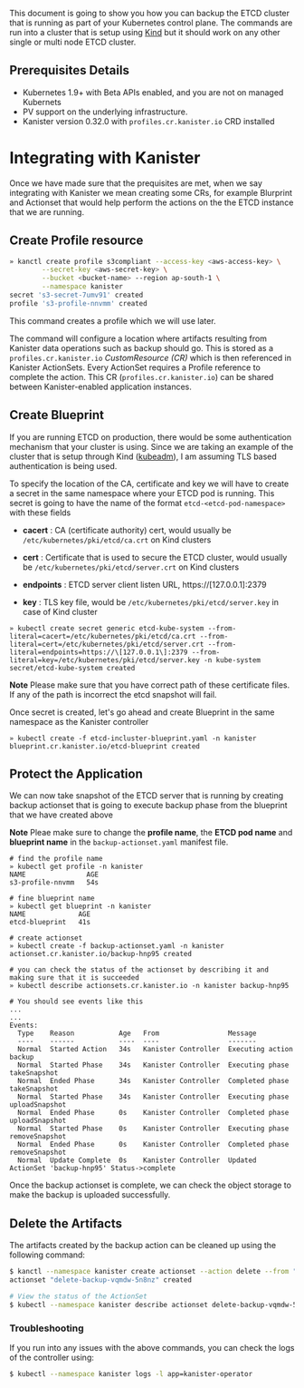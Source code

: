 This document is going to show you how you can backup the ETCD cluster that is running as part of your Kubernetes control plane. The
commands are run into a cluster that is setup using [Kind](https://kind.sigs.k8s.io/docs/user/quick-start/) but it should work on any other single or multi node ETCD cluster.

## Prerequisites Details

* Kubernetes 1.9+ with Beta APIs enabled, and you are not on managed Kubernets
* PV support on the underlying infrastructure.
* Kanister version 0.32.0 with `profiles.cr.kanister.io` CRD installed

# Integrating with Kanister

Once we have made sure that the prequisites are met, when we say integrating with Kanister we mean creating some CRs, for example Blurprint and Actionset
that would help perform the actions on the the ETCD instance that we are running.

## Create Profile resource

```bash
» kanctl create profile s3compliant --access-key <aws-access-key> \
        --secret-key <aws-secret-key> \
        --bucket <bucket-name> --region ap-south-1 \
        --namespace kanister
secret 's3-secret-7umv91' created
profile 's3-profile-nnvmm' created
```
This command creates a profile which we will use later.

The command will configure a location where artifacts resulting from Kanister
data operations such as backup should go. This is stored as a `profiles.cr.kanister.io`
*CustomResource (CR)* which is then referenced in Kanister ActionSets. Every ActionSet
requires a Profile reference to complete the action. This CR (`profiles.cr.kanister.io`)
can be shared between Kanister-enabled application instances.

## Create Blueprint

If you are running ETCD on production, there would be some authentication mechanism that your cluster is using. Since we are taking an example
of the cluster that is setup through Kind ([kubeadm](https://github.com/kubernetes/kubeadm)), I am assuming TLS based authentication is being used.

To specify the location of the CA, certificate and key we will have to create a secret in the same namespace where your ETCD pod is running. This
secret is going to have the name of the format `etcd-<etcd-pod-namespace>` with these fields

- **cacert** : CA (certificate authority) cert, would usually be `/etc/kubernetes/pki/etcd/ca.crt` on Kind clusters

- **cert** : Certificate that is used to secure the ETCD cluster, would usually be `/etc/kubernetes/pki/etcd/server.crt` on Kind clusters

- **endpoints** : ETCD server client listen URL, https://[127.0.0.1]:2379

- **key** : TLS key file, would be `/etc/kubernetes/pki/etcd/server.key` in case of Kind cluster


```
» kubectl create secret generic etcd-kube-system --from-literal=cacert=/etc/kubernetes/pki/etcd/ca.crt --from-literal=cert=/etc/kubernetes/pki/etcd/server.crt --from-literal=endpoints=https://\[127.0.0.1\]:2379 --from-literal=key=/etc/kubernetes/pki/etcd/server.key -n kube-system
secret/etcd-kube-system created
```

**Note**
Please make sure that you have correct path of these certificate files. If any of the path is incorrect the etcd snapshot will fail.

Once secret is created, let's go ahead and create Blueprint in the same namespace as the Kanister controller

```
» kubectl create -f etcd-incluster-blueprint.yaml -n kanister
blueprint.cr.kanister.io/etcd-blueprint created
```

## Protect the Application

We can now take snapshot of the ETCD server that is running by creating backup actionset that is going to execute backup phase from the blueprint that we have
created above

**Note**
Pleae make sure to change the **profile name**, the **ETCD pod name** and **blueprint name** in the `backup-actionset.yaml` manifest file.

```
# find the profile name
» kubectl get profile -n kanister
NAME               AGE
s3-profile-nnvmm   54s

# fine blueprint name
» kubectl get blueprint -n kanister
NAME             AGE
etcd-blueprint   41s

# create actionset
» kubectl create -f backup-actionset.yaml -n kanister
actionset.cr.kanister.io/backup-hnp95 created

# you can check the status of the actionset by describing it and making sure that it is succeeded
» kubectl describe actionsets.cr.kanister.io -n kanister backup-hnp95

# You should see events like this
...
...
Events:
  Type    Reason           Age   From                 Message
  ----    ------           ----  ----                 -------
  Normal  Started Action   34s   Kanister Controller  Executing action backup
  Normal  Started Phase    34s   Kanister Controller  Executing phase takeSnapshot
  Normal  Ended Phase      34s   Kanister Controller  Completed phase takeSnapshot
  Normal  Started Phase    34s   Kanister Controller  Executing phase uploadSnapshot
  Normal  Ended Phase      0s    Kanister Controller  Completed phase uploadSnapshot
  Normal  Started Phase    0s    Kanister Controller  Executing phase removeSnapshot
  Normal  Ended Phase      0s    Kanister Controller  Completed phase removeSnapshot
  Normal  Update Complete  0s    Kanister Controller  Updated ActionSet 'backup-hnp95' Status->complete
```

Once the backup actionset is complete, we can check the object storage to make the backup is uploaded successfully.

## Delete the Artifacts

The artifacts created by the backup action can be cleaned up using the following command:

```bash
$ kanctl --namespace kanister create actionset --action delete --from "backup-hnp95" --namespacetargets kanister
actionset "delete-backup-vqmdw-5n8nz" created

# View the status of the ActionSet
$ kubectl --namespace kanister describe actionset delete-backup-vqmdw-5n8nz
```

### Troubleshooting

If you run into any issues with the above commands, you can check the logs of the controller using:

```bash
$ kubectl --namespace kanister logs -l app=kanister-operator
```
